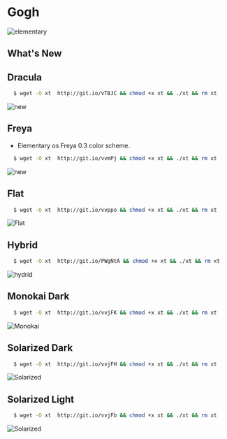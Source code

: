 Gogh
====

![elementary](https://raw.githubusercontent.com/Mayccoll/Elementary-OS-Terminal-Colors/master/images/Gogh-icons.png)

## What's  New


## Dracula

```bash
  $ wget -O xt  http://git.io/vTBJC && chmod +x xt && ./xt && rm xt
```

![new](https://raw.githubusercontent.com/Mayccoll/Elementary-OS-Terminal-Colors/master/images/dracula.png)

## Freya

- Elementary os Freya 0.3 color scheme.

```bash
  $ wget -O xt  http://git.io/vvmPj && chmod +x xt && ./xt && rm xt
```

![new](https://raw.githubusercontent.com/Mayccoll/Elementary-OS-Terminal-Colors/master/images/new.png)



## Flat

```bash
  $ wget -O xt  http://git.io/vvppo && chmod +x xt && ./xt && rm xt
```

![Flat](https://raw.githubusercontent.com/Mayccoll/Elementary-OS-Terminal-Colors/master/images/flat.png)



## Hybrid

```bash
  $ wget -O xt  http://git.io/PWgNtA && chmod +x xt && ./xt && rm xt
```

![hydrid](https://raw.githubusercontent.com/Mayccoll/Elementary-OS-Terminal-Colors/master/images/Hybrid.png)



## Monokai Dark

```bash
  $ wget -O xt  http://git.io/vvjFK && chmod +x xt && ./xt && rm xt
```

![Monokai](https://raw.githubusercontent.com/Mayccoll/Elementary-OS-Terminal-Colors/master/images/monokai.dark.png)



## Solarized Dark

```bash
  $ wget -O xt  http://git.io/vvjFH && chmod +x xt && ./xt && rm xt
```

![Solarized](https://raw.githubusercontent.com/Mayccoll/Elementary-OS-Terminal-Colors/master/images/solarized.dark.png)



## Solarized Light

```bash
  $ wget -O xt  http://git.io/vvjFb && chmod +x xt && ./xt && rm xt
```

![Solarized](https://raw.githubusercontent.com/Mayccoll/Elementary-OS-Terminal-Colors/master/images/solarized.light.png)
